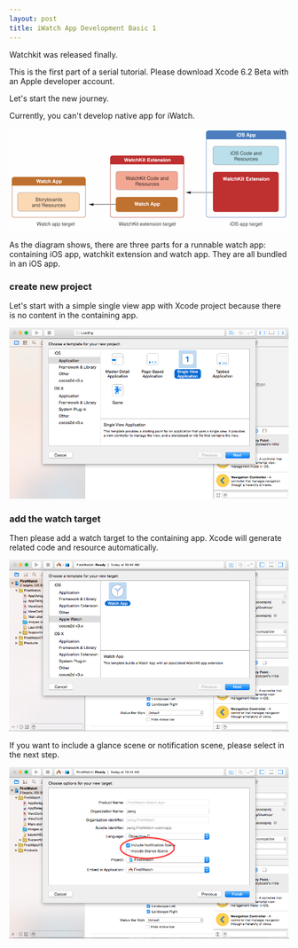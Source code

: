 ```yaml
---
layout: post
title: iWatch App Development Basic 1
---
```


Watchkit was released finally.

This is the first part of a serial tutorial.
Please download Xcode 6.2 Beta with an Apple developer account.

Let's start the new journey.

Currently, you can't develop native app for iWatch.

![image](../public/image/target_structure_2x.png)

As the diagram shows, there are three parts for a runnable watch app: containing iOS app, watchkit extension and watch app. They are all bundled in an iOS app.

### create new project

Let's start with a simple single view app with Xcode project because there is no content in the containing app.

![image](../public/image/create_new_project.png)


### add the watch target

Then please add a watch target to the containing app. Xcode will generate related code and resource automatically.

![image](../public/image/add_watch_target.png)

If you want to include a glance scene or notification scene, please select in the next step.

![image](../public/image/check_glance_and_notification.png)









 
